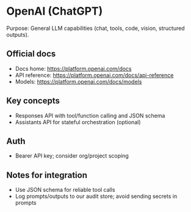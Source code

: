 # OpenAI (ChatGPT)

Purpose: General LLM capabilities (chat, tools, code, vision, structured outputs).

## Official docs
- Docs home: https://platform.openai.com/docs
- API reference: https://platform.openai.com/docs/api-reference
- Models: https://platform.openai.com/docs/models

## Key concepts
- Responses API with tool/function calling and JSON schema
- Assistants API for stateful orchestration (optional)

## Auth
- Bearer API key; consider org/project scoping

## Notes for integration
- Use JSON schema for reliable tool calls
- Log prompts/outputs to our audit store; avoid sending secrets in prompts
